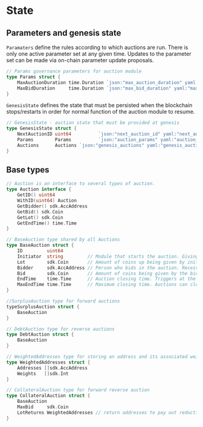 <!--
order: 2
-->

# State

## Parameters and genesis state

`Paramaters` define the rules according to which auctions are run. There is only one active parameter set at any given time. Updates to the parameter set can be made via on-chain parameter update proposals.

```go
// Params governance parameters for auction module
type Params struct {
	MaxAuctionDuration time.Duration `json:"max_auction_duration" yaml:"max_auction_duration"` // max length of auction
	MaxBidDuration     time.Duration `json:"max_bid_duration" yaml:"max_bid_duration"` // additional time added to the auction end time after each bid, capped by the expiry.
}
```

`GenesisState` defines the state that must be persisted when the blockchain stops/restarts in order for normal function of the auction module to resume.

```go
// GenesisState - auction state that must be provided at genesis
type GenesisState struct {
	NextAuctionID uint64          `json:"next_auction_id" yaml:"next_auction_id"` // auctionID that will be used for the next created auction
	Params        Params          `json:"auction_params" yaml:"auction_params"` // auction params
	Auctions      Auctions `json:"genesis_auctions" yaml:"genesis_auctions"` // auctions currently in the store
}
```

## Base types

```go
// Auction is an interface to several types of auction.
type Auction interface {
	GetID() uint64
	WithID(uint64) Auction
	GetBidder() sdk.AccAddress
	GetBid() sdk.Coin
	GetLot() sdk.Coin
	GetEndTime() time.Time
}

// BaseAuction type shared by all Auctions
type BaseAuction struct {
	ID         uint64
	Initiator  string         // Module that starts the auction. Giving away Lot (aka seller in a forward auction). Restricted to being a module account name rather than any account.
	Lot        sdk.Coin       // Amount of coins up being given by initiator (FA - amount for sale by seller, RA - cost of good by buyer (bid))
	Bidder     sdk.AccAddress // Person who bids in the auction. Receiver of Lot. (aka buyer in forward auction, seller in RA)
	Bid        sdk.Coin       // Amount of coins being given by the bidder (FA - bid, RA - amount being sold)
	EndTime    time.Time      // Auction closing time. Triggers at the end of the block with time ≥ endTime (bids placed in that block are valid) // TODO ensure everything is consistent with this
	MaxEndTime time.Time      // Maximum closing time. Auctions can close before this but never after.
}

//SurplusAuction type for forward auctions
typeSurplusAuction struct {
	BaseAuction
}

// DebtAuction type for reverse auctions
type DebtAuction struct {
	BaseAuction
}

// WeightedAddresses type for storing an address and its associated weight
type WeightedAddresses struct {
	Addresses []sdk.AccAddress
	Weights   []sdk.Int
}

// CollateralAuction type for forward reverse auction
type CollateralAuction struct {
	BaseAuction
	MaxBid     sdk.Coin
	LotReturns WeightedAddresses // return addresses to pay out reductions in the lot amount to. Lot is bid down during reverse phase.
}
```
